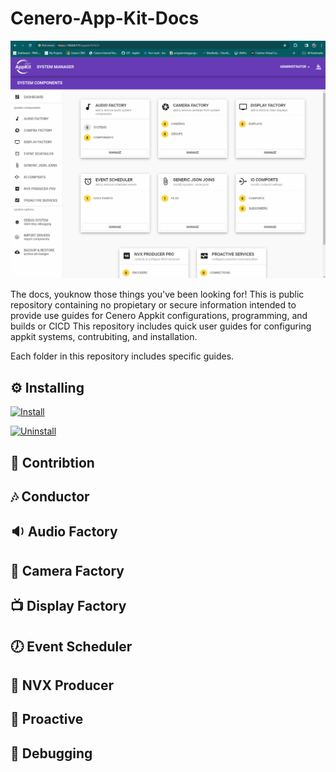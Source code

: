 # Cenero-App-Kit-Docs

![Readme Image](./home.gif)

The docs, youknow those things you've been looking for!  This is public repository containing no propietary or secure information intended to provide use guides for Cenero Appkit configurations, programming, and builds or CICD
This repository includes quick user guides for configuring appkit systems, contrubiting, and installation.

Each folder in this repository includes specific guides.

## ⚙ Installing

[![Install](https://img.shields.io/badge/HOW-INSTALL-blue)](https://github.com/CeneroLLC/Cenero-App-Kit-Docs/tree/main/1.%20Installing)

[![Uninstall](https://img.shields.io/badge/HOW-UNINSTALL-blue)](https://github.com/CeneroLLC/Cenero-App-Kit-Docs/tree/main/1.%20Installing)

## 👥 Contribtion


## 🎶 Conductor


## 🔉 Audio Factory


## 🎥 Camera Factory


## 📺 Display Factory


## 🕖 Event Scheduler


## 📼 NVX Producer


## 🔕 Proactive


## 🐜 Debugging

